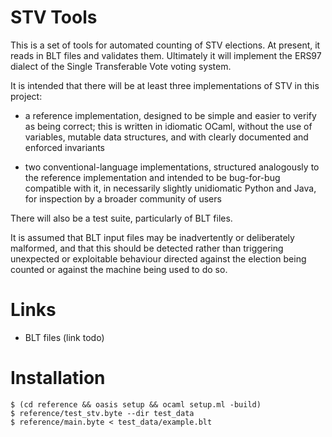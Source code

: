 STV Tools
=========

This is a set of tools for automated counting of STV elections. At present,
it reads in BLT files and validates them. Ultimately it will implement
the ERS97 dialect of the Single Transferable Vote voting system.

It is intended that there will be at least three implementations of
STV in this project:

* a reference implementation, designed to be simple and easier to
  verify as being correct; this is written in idiomatic OCaml, without
  the use of variables, mutable data structures, and with clearly
  documented and enforced invariants

* two conventional-language implementations, structured analogously to
  the reference implementation and intended to be bug-for-bug compatible
  with it, in necessarily slightly unidiomatic Python and
  Java, for inspection by a broader community of users

There will also be a test suite, particularly of BLT files.

It is assumed that BLT input files may be inadvertently or
deliberately malformed, and that this should be detected rather than
triggering unexpected or exploitable behaviour directed against the election
being counted or against the machine being used to do so.


Links
=====

* BLT files (link todo)

Installation
============

    $ (cd reference && oasis setup && ocaml setup.ml -build)
    $ reference/test_stv.byte --dir test_data
    $ reference/main.byte < test_data/example.blt

